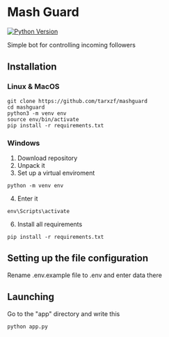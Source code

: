 # Mash Guard

[![Python Version](https://img.shields.io/badge/Python-3.12-brightgreen.svg)](.)

Simple bot for controlling incoming followers

## Installation

### Linux & MacOS
```shell
git clone https://github.com/tarxzf/mashguard
cd mashguard
python3 -m venv env
source env/bin/activate
pip install -r requirements.txt
```

### Windows

1. Download repository
2. Unpack it
3. Set up a virtual enviroment
```shell
python -m venv env
```
4. Enter it
```shell
env\Scripts\activate
```
6. Install all requirements
```shell
pip install -r requirements.txt
```

## Setting up the file configuration

Rename .env.example file to .env and enter data there

## Launching

Go to the "app" directory and write this

```shell
python app.py
```
